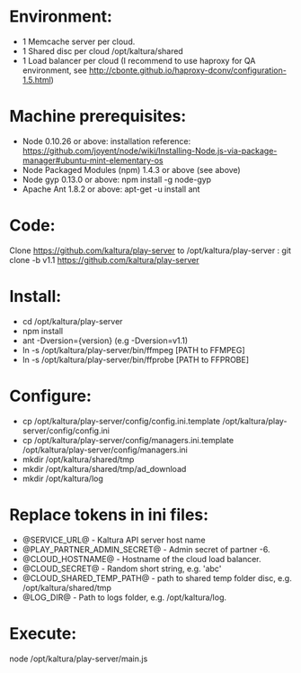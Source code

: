Environment:
=======================
 - 1 Memcache server per cloud.
 - 1 Shared disc per cloud /opt/kaltura/shared
 - 1 Load balancer per cloud (I recommend to use haproxy for QA environment, see http://cbonte.github.io/haproxy-dconv/configuration-1.5.html)

Machine prerequisites:
=======================
- Node 0.10.26 or above: installation reference: https://github.com/joyent/node/wiki/Installing-Node.js-via-package-manager#ubuntu-mint-elementary-os
- Node Packaged Modules (npm) 1.4.3 or above (see above)
- Node gyp 0.13.0 or above: npm install -g node-gyp
- Apache Ant 1.8.2 or above: apt-get -u install ant

Code:
=======================
Clone https://github.com/kaltura/play-server to /opt/kaltura/play-server :
git clone -b v1.1 https://github.com/kaltura/play-server

Install:
=======================
 - cd /opt/kaltura/play-server
 - npm install
 - ant -Dversion={version} (e.g -Dversion=v1.1)
 - ln -s /opt/kaltura/play-server/bin/ffmpeg [PATH to FFMPEG]
 - ln -s /opt/kaltura/play-server/bin/ffprobe [PATH to FFPROBE]

Configure:
=======================
- cp /opt/kaltura/play-server/config/config.ini.template /opt/kaltura/play-server/config/config.ini
- cp /opt/kaltura/play-server/config/managers.ini.template /opt/kaltura/play-server/config/managers.ini
- mkdir /opt/kaltura/shared/tmp
- mkdir /opt/kaltura/shared/tmp/ad_download
- mkdir /opt/kaltura/log

Replace tokens in ini files:
=======================
- @SERVICE_URL@ - Kaltura API server host name
- @PLAY_PARTNER_ADMIN_SECRET@ - Admin secret of partner -6.
- @CLOUD_HOSTNAME@ - Hostname of the cloud load balancer.
- @CLOUD_SECRET@ - Random short string, e.g. 'abc'
- @CLOUD_SHARED_TEMP_PATH@ - path to shared temp folder disc, e.g. /opt/kaltura/shared/tmp
- @LOG_DIR@ - Path to logs folder, e.g. /opt/kaltura/log.

Execute:
=======================
node /opt/kaltura/play-server/main.js
